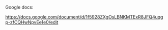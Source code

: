 Google docs:

https://docs.google.com/document/d/1f5928ZXgOsLBNKMTExR8JFQ4uqgp-zfCQHwNpvEe1e0/edit

